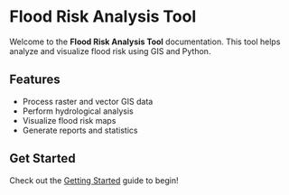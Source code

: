 # Flood Risk Analysis Tool

Welcome to the **Flood Risk Analysis Tool** documentation. This tool helps analyze and visualize flood risk using GIS and Python.

## Features
- Process raster and vector GIS data
- Perform hydrological analysis
- Visualize flood risk maps
- Generate reports and statistics

## Get Started
Check out the [Getting Started](getting_started.md) guide to begin!

